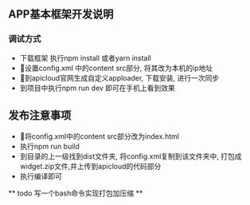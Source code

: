 ## APP基本框架开发说明
### 调试方式
- 下载框架 执行npm install 或者yarn install
- 设置config.xml 中的content src部分, 将其改为本机的ip地址
- 到apicloud官网生成自定义apploader, 下载安装, 进行一次同步
- 到项目中执行npm run dev 即可在手机上看到效果

## 发布注意事项
- 将config.xml中的content src部分改为index.html
- 执行npm run build
- 到目录的上一级找到dist文件夹, 将config.xml复制到该文件夹中, 打包成widget.zip文件,并上传到apicloud的代码部分
- 执行编译即可

**
todo 写一个bash命令实现打包加压缩
**